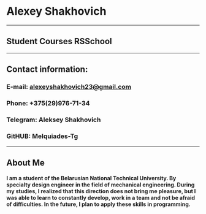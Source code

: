 # Alexey Shakhovich
***
## Student Courses RSSchool
---
## Contact information:
### E-mail: alexeyshakhovich23@gmail.com
### Phone: +375(29)976-71-34
### Telegram: Aleksey Shakhovich
### GitHUB: Melquiades-Tg
***
## About Me
#### I am a student of the Belarusian National Technical University. By specialty design engineer in the field of mechanical engineering. During my studies, I realized that this direction does not bring me pleasure, but I was able to learn to constantly develop, work in a team and not be afraid of difficulties. In the future, I plan to apply these skills in programming.